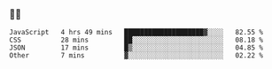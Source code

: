 ### 👨‍💻

<!--START_SECTION:waka-->

```text
JavaScript   4 hrs 49 mins   ████████████████████▓░░░░   82.55 %
CSS          28 mins         ██░░░░░░░░░░░░░░░░░░░░░░░   08.18 %
JSON         17 mins         █▒░░░░░░░░░░░░░░░░░░░░░░░   04.85 %
Other        7 mins          ▓░░░░░░░░░░░░░░░░░░░░░░░░   02.22 %
```

<!--END_SECTION:waka-->
